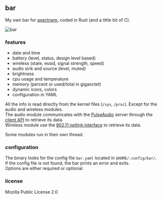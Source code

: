 ## bar

My own bar for [spectrwm](https://github.com/conformal/spectrwm), coded in Rust (and a little bit of C).

![bar](https://image.petitmur.beer/bar.png)

### features

* date and time
* battery (level, status, design level based)
* wireless (state, essid, signal strength, speed)
* audio sink and source (level, muted)
* brightness
* cpu usage and temperature
* memory (percent or used/total in gigaoctet)
* dynamic icons, colors
* configuration in YAML

All the info is read direclty from the kernel files (`/sys`, `/proc`). Except for the audio and wireless modules.\
The audio module communicates with the [PulseAudio](https://www.freedesktop.org/wiki/Software/PulseAudio/) server through the [client API](https://freedesktop.org/software/pulseaudio/doxygen/) to retrieve its data.\
Wireless module use the [802.11 netlink interface](https://www.infradead.org/~tgr/libnl/) to retrieve its data.

Some modules run in their own thread.

### configuration

The binary looks for the config file `bar.yaml` located in `$HOME/.config/bar/`.\
If the config file is not found, the bar prints an error and exits.\
Options are either required or optional.

### license
Mozilla Public License 2.0
